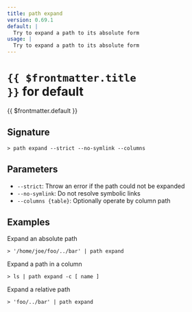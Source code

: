 ```yaml
---
title: path expand
version: 0.69.1
default: |
  Try to expand a path to its absolute form
usage: |
  Try to expand a path to its absolute form
---
```


# <code>{{ $frontmatter.title }}</code> for default

<div style='white-space: pre-wrap;margin-top: 10px'>{{ $frontmatter.default }}</div>

## Signature

```> path expand --strict --no-symlink --columns```

## Parameters

 -  `--strict`: Throw an error if the path could not be expanded
 -  `--no-symlink`: Do not resolve symbolic links
 -  `--columns {table}`: Optionally operate by column path

## Examples

Expand an absolute path
```shell
> '/home/joe/foo/../bar' | path expand
```

Expand a path in a column
```shell
> ls | path expand -c [ name ]
```

Expand a relative path
```shell
> 'foo/../bar' | path expand
```
